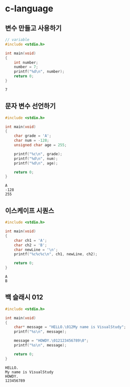 # c-language
## 변수 만들고 사용하기

```c
// variable
#include <stdio.h>

int main(void)
{
    int number;
    number = 7;
    printf("%d\n", number);
    return 0;
}
```

 ```output
7
```

## 문자 변수 선언하기

```C
#include <stdio.h>

int main(void)
{
    char grade = 'A';
    char num = -128;
    unsigned char age = 255;

    printf("%c\n", grade);
    printf("%d\n", num);
    printf("%d\n", age);

    return 0;
}
```

```output
A
-128
255
```

## 이스케이프 시퀀스
```C
#include <stdio.h>

int main(void)
{
    char ch1 = 'A';
    char ch2 = 'B';
    char newLine = '\n';
    printf("%c%c%c\n", ch1, newLine, ch2);

    return 0;
}
```

```output
A
B
```

## 백 슬래시 012
```C
#include <stdio.h>

int main(void)
{
    char* message = "HELLO.\012My name is VisualStudy";
    printf("%s\n", message);

    message = "HOWDY.\012123456789\0";
    printf("%s\n", message);

    return 0;
}
```
```output
HELLO.
My name is VisualStudy
HOWDY.
123456789
```
